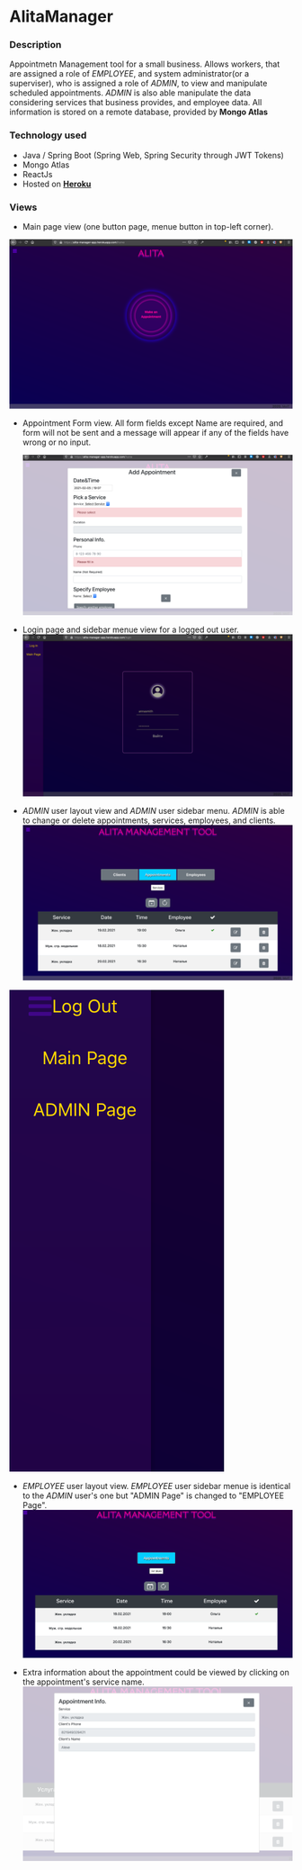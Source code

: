 # AlitaManager

### Description
Appointmetn Management tool for a small business.  Allows workers, that are assigned a role of _EMPLOYEE_, and system administrator(or a superviser), who is assigned a role of _ADMIN_, to view and manipulate scheduled appointments.  _ADMIN_ is also able manipulate the data considering services that business provides, and employee data.  All information is stored on a remote database, provided by __Mongo Atlas__

### Technology used
 - Java / Spring Boot (Spring Web, Spring Security through JWT Tokens)
 - Mongo Atlas
 - ReactJs
 - Hosted on <a href="https://alita-manager-app.herokuapp.com/home">__Heroku__</a>
 
 ### Views
 
 
 - Main page view (one button page, menue button in top-left corner).
 
  ![main_page_screenshot](https://github.com/warferton/AlitaManager/blob/master/alitascreens/Screenshot%202021-02-05%20at%2019.52.21.png)
 
 - Appointment Form view. All form fields except Name are required, and form will not be sent and a message 
   will appear if any of the fields have wrong or no input.
   
   ![add_appointmet_screenshot](https://github.com/warferton/AlitaManager/blob/master/alitascreens/Screenshot%202021-02-05%20at%2019.13.11.png)
   
 - Login page and sidebar menue view for a logged out user.
   ![login_and_sidebar_screenshot](https://github.com/warferton/AlitaManager/blob/master/alitascreens/Screenshot%202021-02-05%20at%2019.14.57.png)
 
 - _ADMIN_ user layout view and _ADMIN_ user sidebar menu. _ADMIN_ is able to change or delete appointments, services, employees, and clients.
  ![admin_layout_screenshot](https://github.com/warferton/AlitaManager/blob/master/alitascreens/Screenshot%202021-02-05%20at%2019.19.09.png)
  
  ![admin_sidebar_menu_screenshot](https://github.com/warferton/AlitaManager/blob/master/alitascreens/Screenshot%202021-02-05%20at%2019.20.29.png)
 
 - _EMPLOYEE_ user layout view. _EMPLOYEE_ user sidebar menue is identical to the _ADMIN_ user's one but "ADMIN Page" is changed to "EMPLOYEE Page".
  ![employee_layout_screenshot](https://github.com/warferton/AlitaManager/blob/master/alitascreens/Screenshot%202021-02-05%20at%2019.23.36.png)
 
 - Extra information about the appointment could be viewed by clicking on the appointment's service name.
  ![extra_info_screenshot](https://github.com/warferton/AlitaManager/blob/master/alitascreens/Screenshot%202021-02-05%20at%2019.40.07.png)
